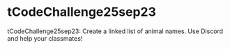 # tCodeChallenge25sep23
tCodeChallenge25sep23: Create a linked list of animal names. Use Discord and help your classmates!
